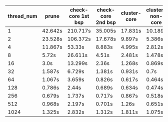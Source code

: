 thread_num | prune | check-core 1st bsp | check-core 2nd bsp | cluster-core | cluster-non-core | total | total speedup
--- | --- | --- | --- | --- | --- | --- | ---
1 | 42.642s | 210.717s | 35.005s | 17.831s | 10.189s | 316.387s | 1.000
2 | 23.528s | 106.372s | 17.678s | 9.897s | 5.386s | 162.862s | 1.943
4 | 11.867s | 53.33s | 8.883s | 4.995s | 2.812s | 81.89s | 3.864
8 | 5.72s | 26.611s | 4.51s | 2.481s | 1.478s | 40.803s | 7.754
16 | 3.0s | 13.299s | 2.36s | 1.268s | 0.869s | 20.798s | 15.212
32 | 1.587s | 6.729s | 1.381s | 0.931s | 0.7s | 11.332s | 27.920
64 | 1.067s | 3.659s | 0.826s | 0.617s | 0.464s | 6.635s | 47.685
128 | 0.786s | 2.44s | 0.689s | 0.634s | 0.474s | 5.026s | 62.950
256 | 0.679s | 1.737s | 0.717s | 0.867s | 0.518s | 4.521s | 69.982
512 | 0.968s | 2.197s | 0.701s | 1.26s | 0.651s | 5.78s | 54.738
1024 | 1.325s | 2.832s | 1.312s | 1.811s | 1.075s | 8.358s | 37.854
